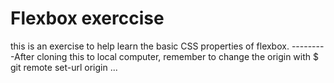 # Flexbox exerccise

this is an exercise to help learn the basic CSS properties of flexbox. ---------After cloning this to local computer, remember to change the origin with $ git remote set-url origin ...